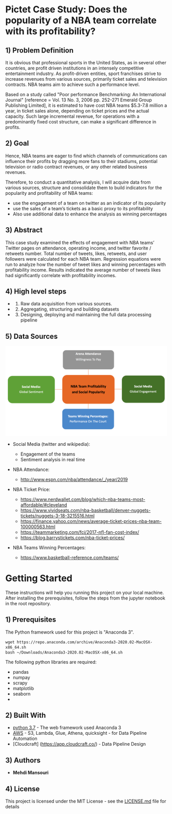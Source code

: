 # Pictet Case Study: Does the popularity of a NBA team correlate with its profitability?

## 1) Problem Definition
It is obvious that professional sports in the United States, as in several other countries, are profit driven institutions in an intensely competitive entertainment industry.
As profit-driven entities, sport franchises strive to increase revenues from various
sources, primarily ticket sales and television contracts. NBA teams aim to achieve such a performance level.

Based on a study  called "Poor performance Benchmarking: An International Journal" [reference = Vol. 13 No. 3, 2006 pp. 252-271 Emerald Group Publishing Limited], it is estimated to have cost NBA teams $5.3-7.8 million a year, in ticket sales alone, depending on ticket prices and the actual capacity. Such large
incremental revenue, for operations with a predominantly fixed cost structure, can
make a significant difference in profits.

## 2) Goal

Hence, NBA teams are eager to find which channels of communications can influence their profits by dragging more fans to their stadiums, potential television or radio contract revenues, or any other related business revenues.

Therefore, to conduct a quantitative analysis, I will acquire data from various sources, structure and consolidate them to build indicators for the popularity and profitability of NBA teams:
- use the engagement of a team on twitter as an indicator of its popularity
- use the sales of a team’s tickets as a basic proxy to its profitability
- Also use additional data to enhance the analysis as winning percentages

## 3) Abstract
This case study examined the effects of engagement with NBA teams’ Twitter pages on attendance, operating income, and twitter favorite / retweets number. Total number of tweets, likes, retweets, and user followers were
calculated for each NBA team.
Regression equations were run to analyze how the number of tweet likes and winning percentages with profitability income. Results indicated the average number of tweets likes had significantly correlate with 
profitability incomes.

## 4) High level steps
- 1) Raw data acquisition from various sources.
- 2) Aggregating, structuring and building datasets 
- 3) Designing, deploying and maintaining the full data processing pipeline

## 5) Data Sources
![](pictures/data_sources.png)
- Social Media (twitter and wikipedia):
    - Engagement of the teams
    - Sentiment analysis in real time
    
- NBA Attendance:
    - http://www.espn.com/nba/attendance/_/year/2019
    
- NBA Ticket Price:
    - https://www.nerdwallet.com/blog/which-nba-teams-most-affordable/#cleveland
    - https://www.vividseats.com/nba-basketball/denver-nuggets-tickets/nuggets-3-18-3215516.html
    - https://finance.yahoo.com/news/average-ticket-prices-nba-team-100000563.html
    - https://teammarketing.com/fci/2017-nfl-fan-cost-index/
    - https://blog.barrystickets.com/nba-ticket-prices/
    
- NBA Teams Winning Percentages:
    - https://www.basketball-reference.com/teams/

# Getting Started

These instructions will help you running this project on your local machine. After installing the prerequisites, follow the steps from the jupyter notebook in the root repository.

## 1) Prerequisites

The Python framework used for this project is "Anaconda 3". 
```
wget https://repo.anaconda.com/archive/Anaconda3-2020.02-MacOSX-x86_64.sh
bash ~/Downloads/Anaconda3-2020.02-MacOSX-x86_64.sh
```
The following python libraries are required:
- pandas
- numpay
- scrapy
- matplotlib
- seaborn
- 

## 2) Built With

* [python 3.7](https://www.anaconda.com/distribution/) - The web framework used Anaconda 3
* [AWS](https://aws.amazon.com/) - S3, Lambda, Glue, Athena, quicksight -  for Data Pipeline Automation
* [Cloudcraft] (https://app.cloudcraft.co/) - Data Pipeline Design

## 3) Authors

* **Mehdi Mansouri**

## 4) License

This project is licensed under the MIT License - see the [LICENSE.md](LICENSE.md) file for details

